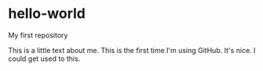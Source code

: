 # hello-world
My first repository


This is a little text about me.  This is the first time I'm using GitHub. It's nice.
I could get used to this.
